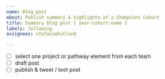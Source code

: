 ```yaml
---
name: Blog post
about: Publish summary & highlights of a Champions Cohort
title: Summary blog post [ year-cohort-name ]
labels: following
assignees: stefaniebutland

---
```


- [ ] select one project or pathway element from each team
- [ ] draft post
- [ ] publish & tweet / toot post
